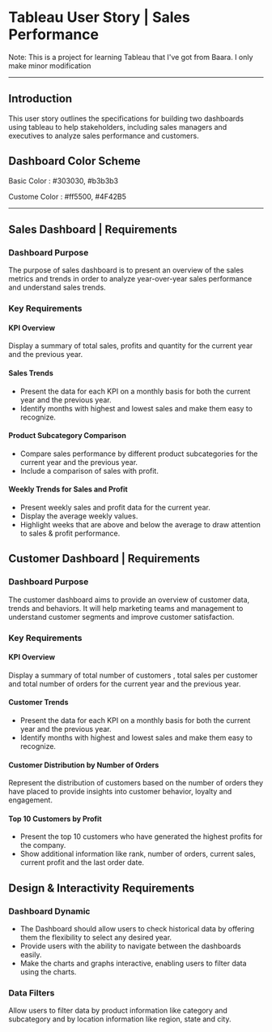 # Tableau User Story | Sales Performance

Note: This is a project for learning Tableau that I've got from Baara. I only make minor modification

---
## Introduction
This user story outlines the specifications for building two dashboards using tableau to help stakeholders, including sales managers and executives to analyze sales performance and customers.

## Dashboard Color Scheme
Basic Color : #303030, #b3b3b3

Custome Color : #ff5500, #4F42B5

---
## Sales Dashboard | Requirements
### Dashboard Purpose
The purpose of sales dashboard is to present an overview of the sales metrics and trends in order to analyze year-over-year sales performance and understand sales trends.

### Key Requirements
#### KPI Overview
Display a summary of total sales, profits and quantity for the current year and the previous year.
#### Sales Trends
- Present the data for each KPI on a monthly basis for both the current year and the previous year.
- Identify months with highest and lowest sales and make them easy to recognize.
#### Product Subcategory Comparison
- Compare sales performance by different product subcategories for the current year and the previous year.
- Include a comparison of sales with profit.
#### Weekly Trends for Sales and Profit
- Present weekly sales and profit data for the current year.
- Display the average weekly values.
- Highlight weeks that are above and below the average to draw attention to sales & profit performance.


## Customer Dashboard | Requirements
### Dashboard Purpose
The customer dashboard aims to provide an overview of customer data, trends and behaviors. It will help marketing teams and management to understand customer segments and improve customer satisfaction.
### Key Requirements
#### KPI Overview
Display a summary of total number of customers , total sales per customer and total number of orders for the current year and the previous year.
#### Customer Trends
- Present the data for each KPI on a monthly basis for both the current year and the previous year.
- Identify months with highest and lowest sales and make them easy to recognize.
#### Customer Distribution by Number of Orders
Represent the distribution of customers based on the number of orders they have placed to provide insights into customer behavior, loyalty and engagement.
#### Top 10 Customers by Profit
- Present the top 10 customers who have generated the highest profits for the company.
- Show additional information like rank, number of orders, current sales, current profit and the last order date.


## Design & Interactivity Requirements
### Dashboard Dynamic
- The Dashboard should allow users to check historical data by offering them the flexibility to select any desired year.
- Provide users with the ability to navigate between the dashboards easily.
- Make the charts and graphs interactive, enabling users to filter data using the charts.
### Data Filters
Allow users to filter data by product information like category and subcategory and by location information like region, state and city.
